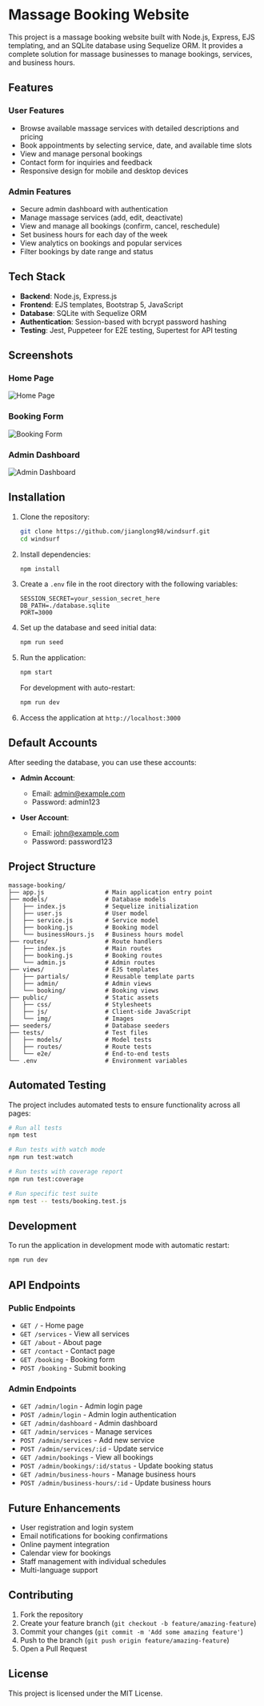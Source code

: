 # Massage Booking Website

This project is a massage booking website built with Node.js, Express, EJS templating, and an SQLite database using Sequelize ORM. It provides a complete solution for massage businesses to manage bookings, services, and business hours.

## Features

### User Features
- Browse available massage services with detailed descriptions and pricing
- Book appointments by selecting service, date, and available time slots
- View and manage personal bookings
- Contact form for inquiries and feedback
- Responsive design for mobile and desktop devices

### Admin Features
- Secure admin dashboard with authentication
- Manage massage services (add, edit, deactivate)
- View and manage all bookings (confirm, cancel, reschedule)
- Set business hours for each day of the week
- View analytics on bookings and popular services
- Filter bookings by date range and status

## Tech Stack
- **Backend**: Node.js, Express.js
- **Frontend**: EJS templates, Bootstrap 5, JavaScript
- **Database**: SQLite with Sequelize ORM
- **Authentication**: Session-based with bcrypt password hashing
- **Testing**: Jest, Puppeteer for E2E testing, Supertest for API testing

## Screenshots

### Home Page
![Home Page](https://via.placeholder.com/800x400?text=Home+Page)

### Booking Form
![Booking Form](https://via.placeholder.com/800x400?text=Booking+Form)

### Admin Dashboard
![Admin Dashboard](https://via.placeholder.com/800x400?text=Admin+Dashboard)

## Installation

1. Clone the repository:
   ```bash
   git clone https://github.com/jianglong98/windsurf.git
   cd windsurf
   ```

2. Install dependencies:
   ```bash
   npm install
   ```

3. Create a `.env` file in the root directory with the following variables:
   ```
   SESSION_SECRET=your_session_secret_here
   DB_PATH=./database.sqlite
   PORT=3000
   ```

4. Set up the database and seed initial data:
   ```bash
   npm run seed
   ```

5. Run the application:
   ```bash
   npm start
   ```
   
   For development with auto-restart:
   ```bash
   npm run dev
   ```

6. Access the application at `http://localhost:3000`

## Default Accounts

After seeding the database, you can use these accounts:

- **Admin Account**:
  - Email: admin@example.com
  - Password: admin123

- **User Account**:
  - Email: john@example.com
  - Password: password123

## Project Structure

```
massage-booking/
├── app.js                 # Main application entry point
├── models/                # Database models
│   ├── index.js           # Sequelize initialization
│   ├── user.js            # User model
│   ├── service.js         # Service model
│   ├── booking.js         # Booking model
│   └── businessHours.js   # Business hours model
├── routes/                # Route handlers
│   ├── index.js           # Main routes
│   ├── booking.js         # Booking routes
│   └── admin.js           # Admin routes
├── views/                 # EJS templates
│   ├── partials/          # Reusable template parts
│   ├── admin/             # Admin views
│   └── booking/           # Booking views
├── public/                # Static assets
│   ├── css/               # Stylesheets
│   ├── js/                # Client-side JavaScript
│   └── img/               # Images
├── seeders/               # Database seeders
├── tests/                 # Test files
│   ├── models/            # Model tests
│   ├── routes/            # Route tests
│   └── e2e/               # End-to-end tests
└── .env                   # Environment variables
```

## Automated Testing

The project includes automated tests to ensure functionality across all pages:

```bash
# Run all tests
npm test

# Run tests with watch mode
npm run test:watch

# Run tests with coverage report
npm run test:coverage

# Run specific test suite
npm test -- tests/booking.test.js
```

## Development

To run the application in development mode with automatic restart:

```bash
npm run dev
```

## API Endpoints

### Public Endpoints
- `GET /` - Home page
- `GET /services` - View all services
- `GET /about` - About page
- `GET /contact` - Contact page
- `GET /booking` - Booking form
- `POST /booking` - Submit booking

### Admin Endpoints
- `GET /admin/login` - Admin login page
- `POST /admin/login` - Admin login authentication
- `GET /admin/dashboard` - Admin dashboard
- `GET /admin/services` - Manage services
- `POST /admin/services` - Add new service
- `POST /admin/services/:id` - Update service
- `GET /admin/bookings` - View all bookings
- `POST /admin/bookings/:id/status` - Update booking status
- `GET /admin/business-hours` - Manage business hours
- `POST /admin/business-hours/:id` - Update business hours

## Future Enhancements

- User registration and login system
- Email notifications for booking confirmations
- Online payment integration
- Calendar view for bookings
- Staff management with individual schedules
- Multi-language support

## Contributing

1. Fork the repository
2. Create your feature branch (`git checkout -b feature/amazing-feature`)
3. Commit your changes (`git commit -m 'Add some amazing feature'`)
4. Push to the branch (`git push origin feature/amazing-feature`)
5. Open a Pull Request

## License

This project is licensed under the MIT License.
